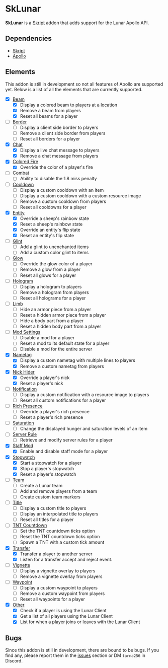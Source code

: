 # SkLunar
**SkLunar** is a [Skript](https://github.com/SkriptLang/Skript) addon that adds support for the Lunar Apollo API.

## Dependencies
- [Skript](https://github.com/SkriptLang/Skript)
- [Apollo](https://lunarclient.dev/apollo/downloads)

## Elements
This addon is still in development so not all features of Apollo are supported yet. Below is a list of all the elements that are currently supported.

- [x] [Beam](https://lunarclient.dev/apollo/developers/modules/beam)
    - [x] Display a colored beam to players at a location
    - [x] Remove a beam from players
    - [x] Reset all beams for a player

- [ ] [Border](https://lunarclient.dev/apollo/developers/modules/border)
  - [ ] Display a client side border to players
  - [ ] Remove a client side border from players
  - [ ] Reset all borders for a player

- [x] [Chat](https://lunarclient.dev/apollo/developers/modules/chat)
    - [x] Display a live chat message to players
    - [x] Remove a chat message from players

- [x] [Colored Fire](https://lunarclient.dev/apollo/developers/modules/coloredfire)
    - [x] Override the color of a player's fire

- [ ] [Combat](https://lunarclient.dev/apollo/developers/modules/combat)
    - [ ] Ability to disable the 1.8 miss penalty

- [ ] [Cooldown](https://lunarclient.dev/apollo/developers/modules/cooldown)
    - [ ] Display a custom cooldown with an item
    - [ ] Display a custom cooldown with a custom resource image
    - [ ] Remove a custom cooldown from players
    - [ ] Reset all cooldowns for a player

- [x] [Entity](https://lunarclient.dev/apollo/developers/modules/entity)
    - [x] Override a sheep's rainbow state
    - [x] Reset a sheep's rainbow state
    - [x] Override an entity's flip state
    - [x] Reset an entity's flip state

- [ ] [Glint](https://lunarclient.dev/apollo/developers/modules/glint)
    - [ ] Add a glint to unenchanted items
    - [ ] Add a custom color glint to items

- [ ] [Glow](https://lunarclient.dev/apollo/developers/modules/glow)
    - [ ] Override the glow color of a player
    - [ ] Remove a glow from a player
    - [ ] Reset all glows for a player

- [ ] [Hologram](https://lunarclient.dev/apollo/developers/modules/hologram)
    - [ ] Display a hologram to players
    - [ ] Remove a hologram from players
    - [ ] Reset all holograms for a player

- [ ] [Limb](https://lunarclient.dev/apollo/developers/modules/limb)
    - [ ] Hide an armor piece from a player
    - [ ] Reset a hidden armor piece from a player
    - [ ] Hide a body part from a player
    - [ ] Reset a hidden body part from a player

- [ ] [Mod Settings](https://lunarclient.dev/apollo/developers/modules/modsetting)
    - [ ] Disable a mod for a player
    - [ ] Reset a mod to its default state for a player
    - [ ] Disable a mod for the entire server

- [x] [Nametag](https://lunarclient.dev/apollo/developers/modules/nametag)
    - [x] Display a custom nametag with multiple lines to players
    - [x] Remove a custom nametag from players

- [x] [Nick Hider](https://lunarclient.dev/apollo/developers/modules/nickhider)
    - [x] Override a player's nick
    - [x] Reset a player's nick

- [ ] [Notification](https://lunarclient.dev/apollo/developers/modules/notification)
    - [ ] Display a custom notification with a resource image to players
    - [ ] Reset all custom notifications for a player

- [ ] [Rich Presence](https://lunarclient.dev/apollo/developers/modules/richpresence)
    - [ ] Override a player's rich presence
    - [ ] Reset a player's rich presence

- [ ] [Saturation](https://lunarclient.dev/apollo/developers/modules/saturation)
    - [ ] Change the displayed hunger and saturation levels of an item

- [ ] [Server Rule](https://lunarclient.dev/apollo/developers/modules/serverrule)
    - [ ] Retrieve and modify server rules for a player

- [x] [Staff Mod](https://lunarclient.dev/apollo/developers/modules/staffmod)
    - [x] Enable and disable staff mode for a player

- [x] [Stopwatch](https://lunarclient.dev/apollo/developers/modules/stopwatch)
    - [x] Start a stopwatch for a player
    - [x] Stop a player's stopwatch
    - [x] Reset a player's stopwatch

- [ ] [Team](https://lunarclient.dev/apollo/developers/modules/team)
    - [ ] Create a Lunar team
    - [ ] Add and remove players from a team
    - [ ] Create custom team markers

- [ ] [Title](https://lunarclient.dev/apollo/developers/modules/title)
    - [ ] Display a custom title to players
    - [ ] Display an interpolated title to players
    - [ ] Reset all titles for a player

- [ ] [TNT Countdown](https://lunarclient.dev/apollo/developers/modules/tntcountdown)
    - [ ] Set the TNT countdown ticks option
    - [ ] Reset the TNT countdown ticks option
    - [ ] Spawn a TNT with a custom tick amount

- [x] [Transfer](https://lunarclient.dev/apollo/developers/modules/transfer)
    - [x] Transfer a player to another server
    - [x] Listen for a transfer accept and reject event.

- [ ] [Vignette](https://lunarclient.dev/apollo/developers/modules/vignette)
    - [ ] Display a vignette overlay to players
    - [ ] Remove a vignette overlay from players

- [ ] [Waypoint](https://lunarclient.dev/apollo/developers/modules/waypoint)
    - [ ] Display a custom waypoint to players
    - [ ] Remove a custom waypoint from players
    - [ ] Reset all waypoints for a player

- [x] [Other](https://lunarclient.dev/apollo/developers/general)
    - [x] Check if a player is using the Lunar Client
    - [x] Get a list of all players using the Lunar Client
    - [x] List for when a player joins or leaves with the Lunar Client

## Bugs
Since this addon is still in development, there are bound to be bugs. If you find any, please report them in the [issues](https://github.com/tarna/SkLunar/issues) section or DM `tarna256` in Discord.